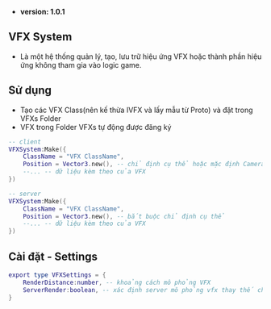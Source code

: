 - **version: 1.0.1**
## VFX System
- Là một hệ thống quản lý, tạo, lưu trữ hiệu ứng VFX hoặc thành phần hiệu ứng không tham gia vào logic game.

## Sử dụng
- Tạo các VFX Class(nên kế thừa IVFX và lấy mẫu từ Proto) và đặt trong VFXs Folder
- VFX trong Folder VFXs tự động được đăng ký
```lua
-- client
VFXSystem:Make({
    ClassName = "VFX ClassName",
    Position = Vector3.new(), -- chỉ định cụ thể hoặc mặc định Camera Position
    --... -- dữ liệu kèm theo của VFX
})
```
```lua
-- server
VFXSystem:Make({
    ClassName = "VFX ClassName",
    Position = Vector3.new(), -- bắt buộc chỉ định cụ thể
    --... -- dữ liệu kèm theo của VFX
})
```
## Cài đặt - Settings
```lua
export type VFXSettings = {
    RenderDistance:number, -- khoảng cách mô phỏng VFX
    ServerRender:boolean, -- xác định server mô phỏng vfx thay thế cho fire dữ liệu
}
```